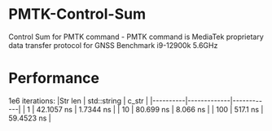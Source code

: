 # PMTK-Control-Sum
Control Sum for PMTK command - PMTK command is MediaTek proprietary data transfer protocol for GNSS
Benchmark i9-12900k 5.6GHz

# Performance
1e6 iterations:
|Str len   | std::string |  c_str     |
|----------|-------------|------------|
|        1 |  42.1057 ns | 1.7344  ns |
|       10 |  80.699  ns | 8.066   ns |
|      100 |  517.1   ns | 59.4523 ns |
